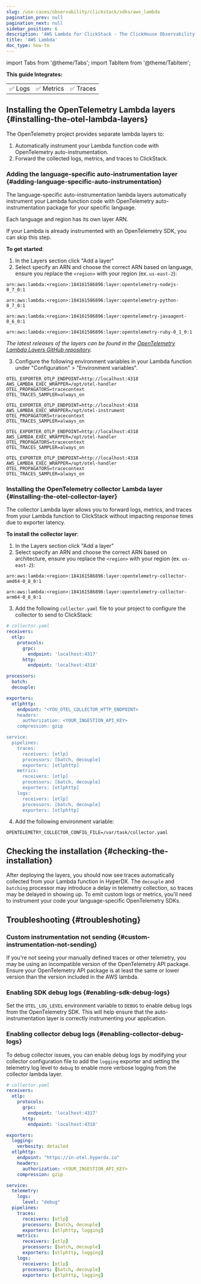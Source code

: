 ```yaml
---
slug: /use-cases/observability/clickstack/sdks/aws_lambda
pagination_prev: null
pagination_next: null
sidebar_position: 6
description: 'AWS Lambda for ClickStack - The ClickHouse Observability Stack'
title: 'AWS Lambda'
doc_type: how-to
---
```


import Tabs from '@theme/Tabs';
import TabItem from '@theme/TabItem';

**This guide Integrates:**

<table>
  <tbody>
    <tr>
      <td className="pe-2">✅ Logs</td>
      <td className="pe-2">✅ Metrics</td>
      <td className="pe-2">✅ Traces</td>
    </tr>
  </tbody>
</table>

## Installing the OpenTelemetry Lambda layers {#installing-the-otel-lambda-layers}

The OpenTelemetry project provides separate lambda layers to:

1. Automatically instrument your Lambda function code with OpenTelemetry auto-instrumentation.
2. Forward the collected logs, metrics, and traces to ClickStack.

### Adding the language-specific auto-instrumentation layer {#adding-language-specific-auto-instrumentation}

The language-specific auto-instrumentation lambda layers automatically instrument your Lambda function code with OpenTelemetry auto-instrumentation package for your specific language. 

Each language and region has its own layer ARN.

If your Lambda is already instrumented with an OpenTelemetry SDK, you can skip this step.

**To get started**:

1. In the Layers section click "Add a layer"
2. Select specify an ARN and choose the correct ARN based on language,  ensure you replace the `<region>` with your region (ex. `us-east-2`):

<Tabs groupId="install-language-options">
<TabItem value="javascript" label="Javascript" default>

```shell
arn:aws:lambda:<region>:184161586896:layer:opentelemetry-nodejs-0_7_0:1
```

</TabItem>
<TabItem value="python" label="Python" default>

```shell copy
arn:aws:lambda:<region>:184161586896:layer:opentelemetry-python-0_7_0:1
```

</TabItem>

<TabItem value="java" label="Java" default>

```shell copy
arn:aws:lambda:<region>:184161586896:layer:opentelemetry-javaagent-0_6_0:1
```

</TabItem>

<TabItem value="ruby" label="Ruby" default>

```shell copy
arn:aws:lambda:<region>:184161586896:layer:opentelemetry-ruby-0_1_0:1
```

</TabItem>

</Tabs>

_The latest releases of the layers can be found in the [OpenTelemetry Lambda Layers GitHub repository](https://github.com/open-telemetry/opentelemetry-lambda/releases)._

3. Configure the following environment variables in your Lambda function under "Configuration" > "Environment variables".

<Tabs groupId="install-language-env">
<TabItem value="javascript" label="Javascript" default>

```shell
OTEL_EXPORTER_OTLP_ENDPOINT=http://localhost:4318
AWS_LAMBDA_EXEC_WRAPPER=/opt/otel-handler
OTEL_PROPAGATORS=tracecontext
OTEL_TRACES_SAMPLER=always_on
```

</TabItem>
<TabItem value="python" label="Python" default>

```shell
OTEL_EXPORTER_OTLP_ENDPOINT=http://localhost:4318
AWS_LAMBDA_EXEC_WRAPPER=/opt/otel-instrument
OTEL_PROPAGATORS=tracecontext
OTEL_TRACES_SAMPLER=always_on
```

</TabItem>

<TabItem value="java" label="Java" default>

```shell
OTEL_EXPORTER_OTLP_ENDPOINT=http://localhost:4318
AWS_LAMBDA_EXEC_WRAPPER=/opt/otel-handler
OTEL_PROPAGATORS=tracecontext
OTEL_TRACES_SAMPLER=always_on
```

</TabItem>

<TabItem value="ruby" label="Ruby" default>

```shell
OTEL_EXPORTER_OTLP_ENDPOINT=http://localhost:4318
AWS_LAMBDA_EXEC_WRAPPER=/opt/otel-handler
OTEL_PROPAGATORS=tracecontext
OTEL_TRACES_SAMPLER=always_on
```

</TabItem>

</Tabs>

### Installing the OpenTelemetry collector Lambda layer {#installing-the-otel-collector-layer}

The collector Lambda layer allows you to forward logs, metrics, and traces from your Lambda function to ClickStack without impacting response times due 
to exporter latency.

**To install the collector layer**:

1. In the Layers section click "Add a layer"
2. Select specify an ARN and choose the correct ARN based on architecture,  ensure you replace the `<region>` with your region (ex. `us-east-2`):

<Tabs groupId="install-language-layer">

<TabItem value="x86_64" label="x86_64" default>

```shell
arn:aws:lambda:<region>:184161586896:layer:opentelemetry-collector-amd64-0_8_0:1
```

</TabItem>

<TabItem value="arm64" label="arm64" default>

```shell
arn:aws:lambda:<region>:184161586896:layer:opentelemetry-collector-arm64-0_8_0:1
```

</TabItem>

</Tabs>

3. Add the following `collector.yaml` file to your project to configure the collector to send to ClickStack:

```yaml
# collector.yaml
receivers:
  otlp:
    protocols:
      grpc:
        endpoint: 'localhost:4317'
      http:
        endpoint: 'localhost:4318'

processors:
  batch:
  decouple:

exporters:
  otlphttp:
    endpoint: "<YOU_OTEL_COLLECTOR_HTTP_ENDPOINT>
    headers:
      authorization: <YOUR_INGESTION_API_KEY>
    compression: gzip

service:
  pipelines:
    traces:
      receivers: [otlp]
      processors: [batch, decouple]
      exporters: [otlphttp]
    metrics:
      receivers: [otlp]
      processors: [batch, decouple]
      exporters: [otlphttp]
    logs:
      receivers: [otlp]
      processors: [batch, decouple]
      exporters: [otlphttp]
```

4. Add the following environment variable:

```shell
OPENTELEMETRY_COLLECTOR_CONFIG_FILE=/var/task/collector.yaml
```

## Checking the installation {#checking-the-installation}

After deploying the layers, you should now see traces automatically
collected from your Lambda function in HyperDX. The `decouple` and `batching` 
processor may introduce a delay in telemetry collection, so traces may be 
delayed in showing up. To emit custom logs or metrics, you'll need to instrument your code your language-specific 
OpenTelemetry SDKs.

## Troubleshooting {#troubleshoting}

### Custom instrumentation not sending {#custom-instrumentation-not-sending}

If you're not seeing your manually defined traces or other telemetry, you may
be using an incompatible version of the OpenTelemetry API package. Ensure your
OpenTelemetry API package is at least the same or lower version than the 
version included in the AWS lambda.

### Enabling SDK debug logs {#enabling-sdk-debug-logs}

Set the `OTEL_LOG_LEVEL` environment variable to `DEBUG` to enable debug logs from
the OpenTelemetry SDK. This will help ensure that the auto-instrumentation layer
is correctly instrumenting your application.

### Enabling collector debug logs {#enabling-collector-debug-logs}

To debug collector issues, you can enable debug logs by modifying your collector
configuration file to add the `logging` exporter and setting the telemetry 
log level to `debug` to enable more verbose logging from the collector lambda layer.

```yaml
# collector.yaml
receivers:
  otlp:
    protocols:
      grpc:
        endpoint: 'localhost:4317'
      http:
        endpoint: 'localhost:4318'

exporters:
  logging:
    verbosity: detailed
  otlphttp:
    endpoint: "https://in-otel.hyperdx.io"
    headers:
      authorization: <YOUR_INGESTION_API_KEY>
    compression: gzip

service:
  telemetry:
    logs:
      level: "debug"
  pipelines:
    traces:
      receivers: [otlp]
      processors: [batch, decouple]
      exporters: [otlphttp, logging]
    metrics:
      receivers: [otlp]
      processors: [batch, decouple]
      exporters: [otlphttp, logging]
    logs:
      receivers: [otlp]
      processors: [batch, decouple]
      exporters: [otlphttp, logging]
```
